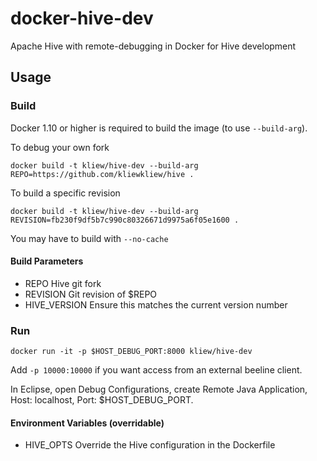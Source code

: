 # docker-hive-dev
Apache Hive with remote-debugging in Docker for Hive development

## Usage

### Build
Docker 1.10 or higher is required to build the image (to use `--build-arg`).

To debug your own fork
```
docker build -t kliew/hive-dev --build-arg REPO=https://github.com/kliewkliew/hive .
```

To build a specific revision
```
docker build -t kliew/hive-dev --build-arg REVISION=fb230f9df5b7c990c80326671d9975a6f05e1600 .
```

You may have to build with `--no-cache`


#### Build Parameters
* REPO         Hive git fork 
* REVISION     Git revision of $REPO
* HIVE_VERSION Ensure this matches the current version number

### Run
```
docker run -it -p $HOST_DEBUG_PORT:8000 kliew/hive-dev
```
Add `-p 10000:10000` if you want access from an external beeline client.

In Eclipse, open Debug Configurations, create Remote Java Application, Host: localhost, Port: $HOST_DEBUG_PORT.

#### Environment Variables (overridable)
* HIVE_OPTS   Override the Hive configuration in the Dockerfile

